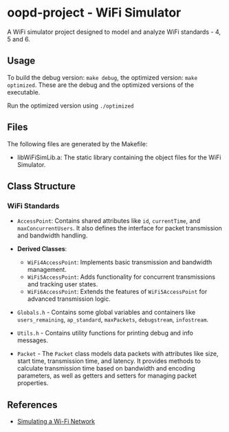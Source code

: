 # oopd-project - WiFi Simulator

A WiFi simulator project designed to model and analyze WiFi standards - 4, 5 and 6.

## Usage

To build the debug version: `make debug`, the optimized version: `make optimized`.
These are the debug and the optimized versions of the executable.

Run the optimized version using `./optimized`

## Files

The following files are generated by the Makefile:

- libWiFiSimLib.a: The static library containing the object files for the WiFi Simulator.


## Class Structure

### WiFi Standards
- `AccessPoint`: Contains shared attributes like `id`, `currentTime`, and `maxConcurrentUsers`. It also defines the interface for packet transmission and bandwidth handling.

- **Derived Classes**:
    - `WiFi4AccessPoint`: Implements basic transmission and bandwidth management.
    - `WiFi5AccessPoint`: Adds functionality for concurrent transmissions and tracking user states.
    - `WiFi6AccessPoint`: Extends the features of `WiFi5AccessPoint` for advanced transmission logic.

- `Globals.h` - Contains some global variables and containers like `users_remaining`, `ap_standard`, `maxPackets`, `debugstream`, `infostream`.
- `Utils.h` - Contains utility functions for printing debug and info messages.
- `Packet` - The `Packet` class models data packets with attributes like size, start time, transmission time, and 
latency. It provides methods to calculate transmission time based on bandwidth and encoding parameters, as well as getters and setters for managing packet properties.

## References

- [Simulating a Wi-Fi Network](http://vlabs.iitkgp.ac.in/ant/5/)